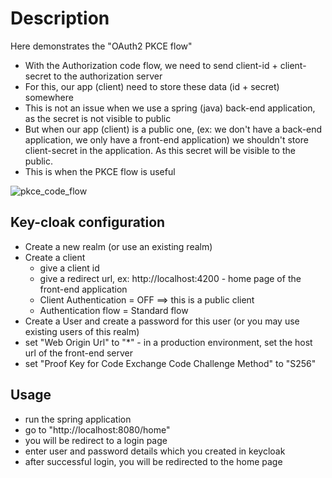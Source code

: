 # Description

Here demonstrates the "OAuth2 PKCE flow"

* With the Authorization code flow, we need to send client-id + client-secret to the authorization server
* For this, our app (client) need to store these data (id + secret) somewhere
* This is not an issue when we use a spring (java) back-end application, as the secret is not visible to public
* But when our app (client) is a public one, (ex: we don't have a back-end application, we only have a front-end application) we shouldn't store client-secret in the application. As this secret will be visible to the public.
* This is when the PKCE flow is useful


![pkce_code_flow](https://user-images.githubusercontent.com/13161714/220785077-119d5d6c-66e9-4a33-8f74-a871947c925c.png)

## Key-cloak configuration

* Create a new realm (or use an existing realm)
* Create a client
   * give a client id
   * give a redirect url, ex: http://localhost:4200 - home page of the front-end application
   * Client Authentication = OFF ==> this is a public client
   * Authentication flow = Standard flow
* Create a User and create a password for this user (or you may use existing users of this realm)
* set "Web Origin Url" to "*" - in a production environment, set the host url of the front-end server
* set "Proof Key for Code Exchange Code Challenge Method" to "S256"


## Usage

 * run the spring application
 * go to "http://localhost:8080/home"
 * you will be redirect to a login page
 * enter user and password details which you created in keycloak
 * after successful login, you will be redirected to the home page
